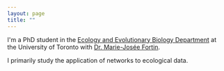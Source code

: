 ```yaml
---
layout: page
title: ""
---
```


I'm a PhD student in the [Ecology and Evolutionary Biology Department](https://eeb.utoronto.ca/) at the University of Toronto with [Dr. Marie-Jos&eacute;e Fortin](https://fortin.eeb.utoronto.ca/).

I primarily study the application of networks to ecological data.
